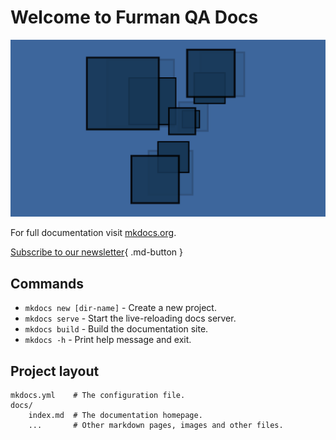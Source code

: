 # Welcome to Furman QA Docs

![Main Logo](assets/bg1.png)

For full documentation visit [mkdocs.org](https://www.mkdocs.org).

[Subscribe to our newsletter](https://www.google.com/){ .md-button }

## Commands

* `mkdocs new [dir-name]` - Create a new project.
* `mkdocs serve` - Start the live-reloading docs server.
* `mkdocs build` - Build the documentation site.
* `mkdocs -h` - Print help message and exit.

## Project layout

    mkdocs.yml    # The configuration file.
    docs/
        index.md  # The documentation homepage.
        ...       # Other markdown pages, images and other files.
